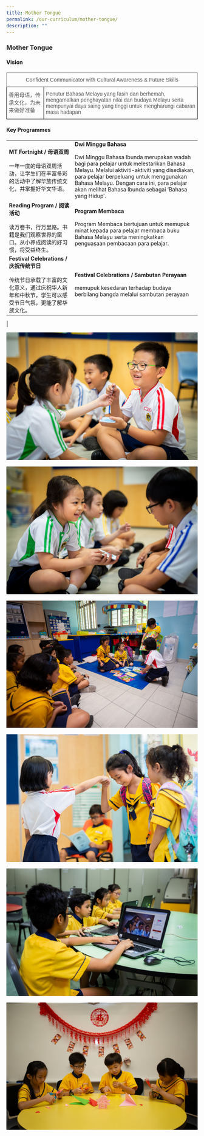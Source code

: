 ```yaml
---
title: Mother Tongue
permalink: /our-curriculum/mother-tongue/
description: ""
---
```

### Mother Tongue

#### Vision
<style type="text/css">
.tg  {border-collapse:collapse;border-spacing:0;}
.tg td{border-color:black;border-style:solid;border-width:1px;font-family:Arial, sans-serif;font-size:14px;
  overflow:hidden;padding:10px 5px;word-break:normal;}
.tg th{border-color:black;border-style:solid;border-width:1px;font-family:Arial, sans-serif;font-size:14px;
  font-weight:normal;overflow:hidden;padding:10px 5px;word-break:normal;}
.tg .tg-bn0e{color:#575756;text-align:left;vertical-align:top}
.tg .tg-1ltz{border-color:inherit;color:#575756;text-align:center;vertical-align:top}
</style>
<table class="tg">
<thead>
  <tr>
    <th class="tg-1ltz" colspan="2">Confident Communicator with Cultural Awareness &amp; Future Skills</th>
  </tr>
</thead>
<tbody>
  <tr>
    <td class="tg-bn0e">善用母语，传承文化，为未来做好准备</td>
    <td class="tg-bn0e">Penutur Bahasa Melayu yang fasih dan berhemah, mengamalkan penghayatan nilai dan budaya Melayu serta mempunyai daya saing yang tinggi untuk mengharungi cabaran masa hadapan</td>
  </tr>
</tbody>
</table>

#### Key Programmes

|  |  |
|---|---|
| **MT Fortnight / 母语双周** <br> <br>一年一度的母语双周活动，让学生们在丰富多彩的活动中了解华族传统文化，并掌握好华文华语。 | **Dwi Minggu Bahasa** <br> <br> Dwi Minggu Bahasa Ibunda merupakan wadah bagi para pelajar untuk melestarikan Bahasa Melayu. Melalui aktiviti-aktiviti yang disediakan, para pelajar berpeluang untuk menggunakan Bahasa Melayu. Dengan cara ini, para pelajar akan melihat Bahasa Ibunda sebagai ‘Bahasa yang Hidup’. |
| **Reading Program / 阅读活动** <br> <br> 读万卷书，行万里路。书籍是我们观察世界的窗口。从小养成阅读的好习惯，将受益终生。 | **Program Membaca** <br> <br> Program Membaca bertujuan untuk memupuk minat kepada para pelajar membaca buku Bahasa Melayu serta meningkatkan penguasaan pembacaan para pelajar. |
| **Festival Celebrations / 庆祝传统节日** <br> <br> 传统节日承载了丰富的文化意义，通过庆祝华人新年和中秋节，学生可以感受节日气氛，更能了解华族文化。 | **Festival Celebrations / Sambutan Perayaan**<br> <br>memupuk kesedaran terhadap budaya berbilang bangda melalui sambutan perayaan |
|

![](/images/mother%20tongue%201.jpg)

![](/images/mother%20tongue%202.jpg)

![](/images/mother%20tongue%203.jpg)

![](/images/mother%20tongue%204.jpg)

![](/images/mother%20tongue%205.jpg)

![](/images/mother%20tongue%206.jpg)